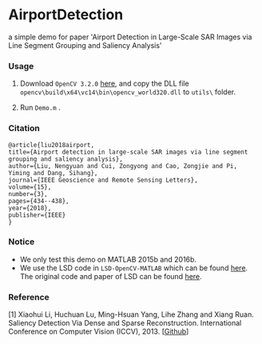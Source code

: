 # AirportDetection
a simple demo for paper 'Airport Detection in Large-Scale SAR Images via Line Segment Grouping and Saliency Analysis'

### Usage
1. Download `OpenCV 3.2.0` [here](https://opencv.org/opencv-3-2.html ), and copy the DLL file `opencv\build\x64\vc14\bin\opencv_world320.dll` to `utils\` folder.

2. Run `Demo.m` .

### Citation

```
@article{liu2018airport,
title={Airport detection in large-scale SAR images via line segment grouping and saliency analysis},
author={Liu, Nengyuan and Cui, Zongyong and Cao, Zongjie and Pi, Yiming and Dang, Sihang},
journal={IEEE Geoscience and Remote Sensing Letters},
volume={15},
number={3},
pages={434--438},
year={2018},
publisher={IEEE}
}
```

### Notice

* We only test this demo on MATLAB 2015b and 2016b.
* We use the LSD code in `LSD-OpenCV-MATLAB` which can be found [here](https://github.com/primetang/LSD-OpenCV-MATLAB). The original code and paper of LSD can be found [here](http://www.ipol.im/pub/art/2012/gjmr-lsd/ ).

### Reference

[1] Xiaohui Li, Huchuan Lu, Ming-Hsuan Yang, Lihe Zhang and Xiang Ruan. Saliency Detection Via Dense and Sparse Reconstruction. International Conference on Computer Vision (ICCV), 2013. [[Github](https://github.com/huchuanlu/13_1)]